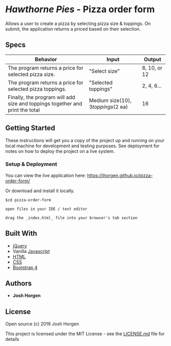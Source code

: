 # _Hawthorne Pies_ - Pizza order form

Allows a user to create a pizza by selecting pizza size & toppings. On submit, the application returns a priced based on their selection.


## Specs

| Behavior | Input | Output |
| -------- | ----- | ------ |
| The program returns a price for selected pizza size. | "Select size"| 8, 10, or 12 |
| The program returns a price for selected pizza toppings. | "Selected toppings"| 2, 4, 6... |
| Finally, the program will add size and toppings together and print the total | Medium size($10), 3 toppings ($2 ea) | 16 |


## Getting Started

These instructions will get you a copy of the project up and running on your local machine for development and testing purposes. See deployment for notes on how to deploy the project on a live system.


### Setup & Deployment

You can view the live application here: https://jhorgen.github.io/pizza-order-form/

Or download and install it locally.

```
$cd pizza-order-form

open files in your IDE / text editor

drag the _index.html_ file into your browser's tab section

``` 

## Built With

* [jQuery](https://jquery.com/)
* Vanilla [Javascript](https://www.javascript.com/)
* [HTML](https://www.w3.org/html/)
* [CSS](https://www.w3.org/Style/CSS/Overview.en.html)
* [Bootstrap 4](https://getbootstrap.com/docs/4.0/getting-started/introduction/)


## Authors

* **Josh Horgen**

## License

Open source (c) 2019 Josh Horgen

This project is licensed under the MIT License - see the [LICENSE.md](LICENSE.md) file for details

